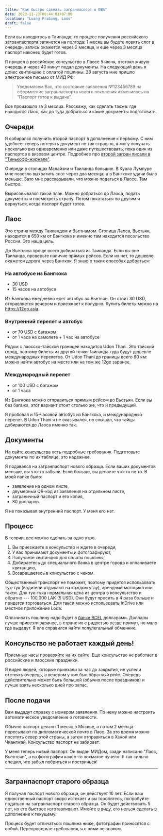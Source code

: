 ```yaml
---
title: "Как быстро сделать загранпаспорт в ЮВА"
date: 2023-11-23T00:44:01+07:00
location: "Luang Prabang, Laos"
draft: false
---
```


Если вы находитесь в Таиланде, то процесс получения российского загранпаспорта затянется
на полгода: 1 месяц вы будете ловить слот в очереди, запись окажется через 2 месяца, и еще
через 3 месяца паспорт наконец будет готов.

Я пришел в российское консульство в Лаосе 5 июня, отстоял живую очередь и через 40 минут
подал документы. На следующий день я донес квитанцию с оплатой пошлины. 28 августа мне
пришло электронное письмо от МИД РФ:

> Уведомляем Вас, что состояние заявления №123456789 на оформление загранпаспорта нового
> поколения изменилось на "Паспорт готов к выдаче".

Все произошло за 3 месяца. Расскажу, как сделать также: где находится Лаос, как до туда
добраться и какие документы подготовить.

## Очереди

Я собирался получить второй паспорт в дополнение к первому. С ним удобнее: теперь потерять
документ не так страшно, я могу получать несколько виз одновременно или даже
путешествовать, пока один из паспортов в визовом центре. Подробнее про [второй загран
писали в "Тинькофф-журнале"][dva-passporta].

[dva-passporta]: https://journal.tinkoff.ru/dva-pasporta/

Очереди в столицах Малайзии и Таиланда большие. В Куала Лумпуре мне повезло выхватить слот
через два месяца, а в Бангкоке удачи было меньше. Зато мне рассказывали, что можно
податься в Лаосе. Там быстро.

Вырисовывался такой план. Можно добраться до Лаоса, подать документы и посмотреть страну.
Потом покататься по другим и вернуться, когда паспорт будет готов.

## Лаос

Это страна между Таиландом и Вьетнамом. Столица Лаоса, Вьетьян, находится в 650 км от
Бангкока и именно там находится посольство России. Это наша цель.

До Вьетьяна проще всего добираться из Таиланда. Если вы вне Таиланда, проверьте наличие
прямых рейсов. Если их нет, то дешевле окажется дорога через Бангкок. Я знаю о таких
способах добраться:

### На автобусе из Бангкока

- 30 USD
- 15 часов на автобусе

Из Бангкока ежедневно едет автобус во Вьетьян. Он стоит 30 USD, отправляется вечером и
приезжает к полудню. Купить билеты можно на https://12go.asia.

### Внутренний перелет и автобус

- от 70 USD с багажом
- от 1 часа на самолете + 1 час на автобусе

Рядом с лаосско-тайской границей находится Udon Thani. Это тайский город, поэтому билеты
из другой точки Таиланда туда будут дешевле международных перелетов. От Udon Thani до
границы всего 60 км: можно найти автобус на месте или на том же 12go заранее.

### Международный перелет

- от 100 USD с багажом
- от 1 часа

Из Бангкока можно отправиться прямым рейсом во Вьетьян. Если вы без багажа, этот вариант
стоит столько же, что и предыдущий.

Я пробовал и 15-часовой автобус из Бангкока, и международный перелет. В Udon Thani я не
оказывался, но слышал, что тайцы добираются до Лаоса именно так.

## Документы

На [сайте консульства][consulate] есть подробные требования. Подготовьте документы по их
таблице, это надежнее.

Я подавался на загранпаспорт нового образца. Если ваших документов меньше, вы что-то
забыли. Если больше, вы делаете что-то не то. В моей папке было:

- заявление на одном листе,
- двумерный QR-код из заявления на отдельном листе,
- заграничный паспорт и его копия,
- 80 долларов.

Я не показывал внутренний паспорт. У меня его нет.

[consulate]: https://laos.mid.ru/ru/consular-services/zagranpasporta/

## Процесс

В теории, все можно сделать за одно утро.

1. Вы приезжаете в консульство и ждете в очереди,
2. У вас принимают документы и фотографируют,
3. Получаете квитанцию для оплаты пошлины,
4. Добираетесь до специального банка в центре города и оплачиваете квитанцию,
5. Возвращаетесь в консульство с чеком.

Общественный транспорт не поможет, поэтому придется использовать тук-тук (водители
отдыхают на каждом углу), арендный мотоцикл или такси. Для тук-тука нормальная цена из
центра в консультство и обратно --- 100,000 LAK (5 USD). Они будут просить в 4 раза больше
и придется торговаться. Для такси можно использовать InDrive или местное приложение Loca.

Оплачивать пошлину надо будет в [банке BCEL][bcel] долларами. Доллары лучше привезти
заранее, в стране их с радостью везде примут, но мало где выдадут. Я еле справился найти
полулегальный обменник.

[bcel]: https://maps.app.goo.gl/DP6DkSLF48GfAgK79

## Консульство не работает каждый день!

Приемные часы [проверяйте на их сайте][hours]. Еще консульство не работает в российские и
лаосские праздники.

Я видел людей, которые приехали за час до закрытия, не успели отстоять очередь, а вечером
у них был обратный рейс. Очередь действительно может быть большой (обычно после
праздников) и лучше взять несколько дней про запас.

[hours]: https://laos.mid.ru/ru/consular-services/obshchaya_informatsiya/

## После подачи

Вам выдадут справку с номером заявления. По нему можно настроить автоматическое
уведомление о готовности.

Обычно паспорт делают 1 месяц в Москве, а потом 2 месяца пересылают по дипломатической
почте в Лаос. За это время можно посетить север этой страны, а затем отправиться в Ханой
или Чиангмай. Консульство паспорт не забирает.

У меня теперь новый паспорт. Он выдан МИДом, сзади написано "Лаос, Вьентьян", а на
фотографии какое-то лохматое чучело. Я так сильно спешил, что забыл побриться и
постричься!

---

## Загранпаспорт старого образца

Я получал паспорт нового образца, он действует 10 лет. Если ваш единственный паспорт скоро
истекает и вы торопитесь, попробуйте податься на загранпаспорт старого образца. Он будет
действовать 5 лет, но его быстрее изготавливают. Имейте в виду, его нельзя сделать в
дополнение к текущему.

Процесс будет отличаться: пошлина ниже, фотографии приносятся с собой. Перепроверьте
требования, я с ними не знаком.
